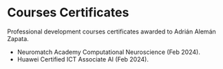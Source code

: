 # Courses Certificates
Professional development courses certificates awarded to Adrián Alemán Zapata. 

- Neuromatch Academy Computational Neuroscience (Feb 2024).
- Huawei Certified ICT Associate AI (Feb 2024).
